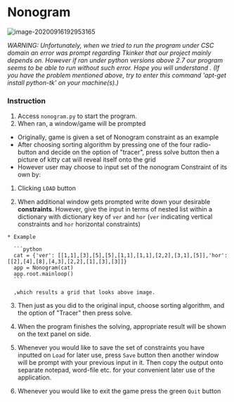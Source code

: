 # Nonogram

![image-20200916192953165](https://i.loli.net/2020/09/16/FquIBmCZT4cptvL.png)

*WARNING: Unfortunately, when we tried to run the program under CSC domain an error was prompt regarding Tkinker that our project mainly depends on. However if ran under python versions above 2.7 our program seems to be able to run without such error. Hope you will understand .*
*(If you have the problem mentioned above, try to enter this command 'apt-get install python-tk' on your machine(s).)*

### Instruction

1. Access `nonogram.py` to start the program.
2. When ran, a window/game will be prompted

  * Originally, game is given a set of Nonogram constraint as an example
  * After choosing sorting algorithm by pressing one of the four radio-button and decide on 
    the option of "tracer", press solve button then a picture of kitty cat will reveal itself onto the grid
  * However user may choose to input set of the nonogram Constraint of its own by:

  1. Clicking `LOAD` button 

  2. When additional window gets prompted write down your desirable **constraints**.
      However, give the input in terms of nested list within a dictionary with dictionary key of `ver` and `hor` (`ver` indicating vertical constraints and `hor`   horizontal constraints)
    
    * Example
    
      ```python
      cat = {'ver': [[1,1],[3],[5],[5],[1,1],[1,1],[2,2],[3,1],[5]],'hor':[[2],[4],[8],[4,3],[2,2],[1],[3],[3]]}
      app = Nonogram(cat)
      app.root.mainloop()
      ```
    
      ,which results a grid that looks above image.

  3. Then just as you did to the original input, choose sorting algorithm, and the option of "Tracer" then press solve.

3. When the program finishes the solving, appropriate result will be shown on the text panel on side.
4. Whenever you would like to save the set of constraints you have inputted on `Load` for later use, press `Save` button then another window will be prompt with your previous input in it. Then copy the output onto separate notepad, word-file etc. for your convenient later use of the application.  
5. Whenever you would like to exit the game press the green `Quit` button

